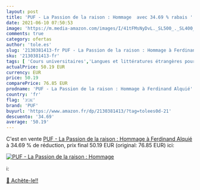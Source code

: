 ```yaml
---
layout: post
title: 'PUF - La Passion de la raison : Hommage  avec 34.69 % rabais '
date: 2021-06-10 07:50:53
image: 'https://m.media-amazon.com/images/I/41tFMsNyDvL._SL500_._SL400_.jpg'
comments: true
category: ofertas
author: 'tole.es'
slug: '2130381413-fr PUF - La Passion de la raison : Hommage à Ferdinand Alquié'
sku: '2130381413-fr'
tags: [ 'Cours universitaires','Langues et littératures étrangères pour luniversité','Livres','Philosophie','Sciences humaines','puf','Études supérieures', ]
actualPrice: 50.19 EUR
currency: EUR
price: 50.19
comparePrice: 76.85 EUR
prodname: 'PUF - La Passion de la raison : Hommage à Ferdinand Alquié'
country: 'fr'
flag: '🇫🇷'
brand: 'PUF'
buyurl: 'https://www.amazon.fr/dp/2130381413/?tag=tolees0d-21'
descuento: '34.69'
average: '50.19'
---
```


C'est en vente [PUF - La Passion de la raison : Hommage à Ferdinand Alquié](https://www.amazon.fr/dp/2130381413/?tag=tolees0d-21)  à  34.69 % de réduction, prix final  50.19 EUR (original: 76.85 EUR) ici:

[![PUF - La Passion de la raison : Hommage ](https://m.media-amazon.com/images/I/41tFMsNyDvL._SL500_._SL400_.jpg)](https://www.amazon.fr/dp/2130381413/?tag=tolees0d-21)

ℹ️:


[🛒 Achète-le!!](https://www.amazon.fr/dp/2130381413/?tag=tolees0d-21)
